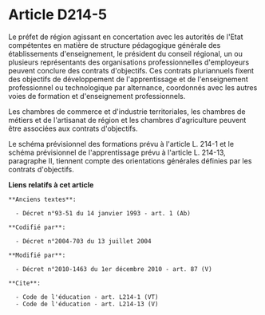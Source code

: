 # Article D214-5

Le préfet de région agissant en concertation avec les autorités de l'Etat compétentes en matière de structure pédagogique
générale des établissements d'enseignement, le président du conseil régional, un ou plusieurs représentants des organisations
professionnelles d'employeurs peuvent conclure des contrats d'objectifs. Ces contrats pluriannuels fixent des objectifs de
développement de l'apprentissage et de l'enseignement professionnel ou technologique par alternance, coordonnés avec les
autres voies de formation et d'enseignement professionnels. 

Les chambres de commerce et d'industrie territoriales, les chambres de métiers et de l'artisanat de région et les chambres
d'agriculture peuvent être associées aux contrats d'objectifs. 

Le schéma prévisionnel des formations prévu à l'article L. 214-1 et le schéma prévisionnel de l'apprentissage prévu à
l'article L. 214-13, paragraphe II, tiennent compte des orientations générales définies par les contrats d'objectifs.

**Liens relatifs à cet article**

	**Anciens textes**:

	  - Décret n°93-51 du 14 janvier 1993 - art. 1 (Ab)

	**Codifié par**:

	  - Décret n°2004-703 du 13 juillet 2004

	**Modifié par**:

	  - Décret n°2010-1463 du 1er décembre 2010 - art. 87 (V)

	**Cite**:

	  - Code de l'éducation - art. L214-1 (VT)
	  - Code de l'éducation - art. L214-13 (V)
